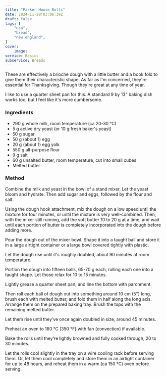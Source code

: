 ```yaml
---
title: "Parker House Rolls"
date: 2024-11-28T03:06:39Z
draft: false
tags: [
    "usa",
    "bread",
    "new england",
]
cover:
    image: 
service: Basics
subservice: Breads
---
```


These are effectively a brioche dough with a little butter and a book fold to give them their characteristic shape. As far as I'm concerned, they're essential for Thanksgiving. Though they're great at any time of year.

I like to use a quarter sheet pan for this. A standard 9 by 13" baking dish works too, but I feel like it's more cumbersome.

### Ingredients

* 290 g whole milk, room temperature (ca 20-30 °C)
* 5 g active dry yeast (or 10 g fresh baker's yeast)
* 50 g sugar
* 50 g (about 1) egg
* 20 g (about 1) egg yolk
* 550 g all-purpose flour
* 9 g salt
* 60 g unsalted butter, room temperature, cut into small cubes
* Melted butter

### Method

Combine the milk and yeast in the bowl of a stand mixer. Let the yeast bloom and hydrate. Then add sugar and eggs, followed by the flour and salt.

Using the dough hook attachment, mix the dough on a low speed until the mixture for four minutes, or until the mixture is very well-combined. Then, with the mixer still running, add the soft butter 10 to 20 g at a time, and wait until each portion of butter is completely incorporated into the dough before adding more.

Pour the dough out of the mixer bowl. Shape it into a taught ball and store it in a large airtight container or a large bowl covered tightly with plastic.

Let the dough rise until it's roughly doubled, about 90 minutes at room temperature.

Portion the dough into fifteen balls, 65-70 g each, rolling each one into a taught shape. Let those relax for 10 to 15 minutes.

Lightly grease a quarter sheet pan, and line the bottom with parchment.

Then roll each ball of dough out into something around 10 cm (5") long, brush each with melted butter, and fold them in half along the long axis. Arrange them on the prepared baking tray. Brush the tops with the remaining melted butter.

Let them rise until they've once again doubled in size, around 45 minutes.

Preheat an oven to 180 °C (350 °F) with fan (convection) if available.

Bake the rolls until they're lightly browned and fully cooked through, 20 to 30 minutes.

Let the rolls cool slightly in the tray on a wire cooling rack before serving them. Or, let them cool completely and store them in an airtight container for up to 48 hours, and reheat them in a warm (ca 150 °C) oven before serving.
